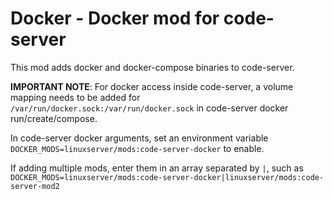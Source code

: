 # Docker - Docker mod for code-server

This mod adds docker and docker-compose binaries to code-server.

**IMPORTANT NOTE**: For docker access inside code-server, a volume mapping needs to be added for `/var/run/docker.sock:/var/run/docker.sock` in code-server docker run/create/compose.

In code-server docker arguments, set an environment variable `DOCKER_MODS=linuxserver/mods:code-server-docker` to enable.

If adding multiple mods, enter them in an array separated by `|`, such as `DOCKER_MODS=linuxserver/mods:code-server-docker|linuxserver/mods:code-server-mod2`
